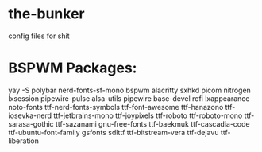 # the-bunker
config files for shit

# BSPWM Packages:
yay -S polybar nerd-fonts-sf-mono bspwm alacritty sxhkd picom nitrogen lxsession pipewire-pulse alsa-utils pipewire base-devel rofi lxappearance noto-fonts ttf-nerd-fonts-symbols
ttf-font-awesome ttf-hanazono ttf-iosevka-nerd ttf-jetbrains-mono ttf-joypixels ttf-roboto ttf-roboto-mono ttf-sarasa-gothic ttf-sazanami gnu-free-fonts ttf-baekmuk ttf-cascadia-code ttf-ubuntu-font-family gsfonts sdlttf ttf-bitstream-vera ttf-dejavu ttf-liberation
